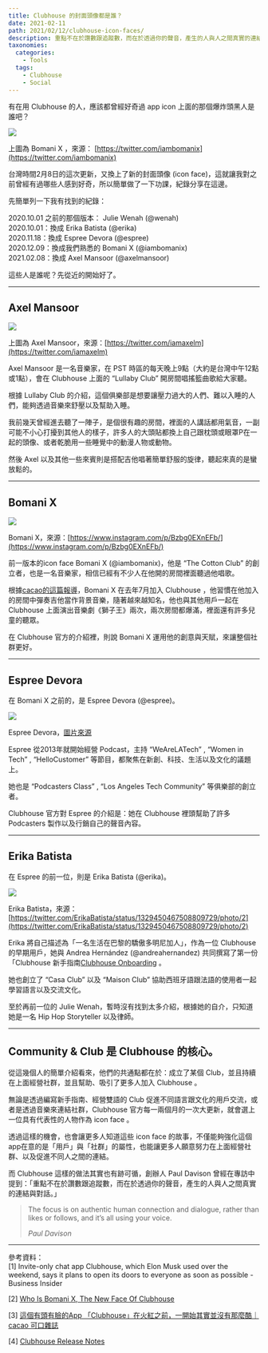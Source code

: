 ```yaml
---
title: Clubhouse 的封面頭像都是誰？
date: 2021-02-11
path: 2021/02/12/clubhouse-icon-faces/
description: 重點不在於讚數跟追蹤數，而在於透過你的聲音，產生的人與人之間真實的連結與對話。
taxonomies:
  categories: 
    - Tools
  tags: 
    - Clubhouse
    - Social
---
```


有在用 Clubhouse 的人，應該都曾經好奇過 app icon 上面的那個爆炸頭黑人是誰吧？

![](https://pinchlime-screenshots.s3.ap-northeast-1.amazonaws.com/bomani-x_9cSUFd.webp)

上圖為 Bomani X ，來源： [https://twitter.com/iambomanix](https://twitter.com/iambomanix)

台灣時間2月8日的這次更新，又換上了新的封面頭像 (icon face)，這就讓我對之前曾經有過哪些人感到好奇，所以簡單做了一下功課，紀錄分享在這邊。

<!-- more -->

先簡單列一下我有找到的紀錄：

2020.10.01 之前的那個版本： Julie Wenah (@wenah)  
2020.10.01：換成 Erika Batista (@erika)  
2020.11.18：換成 Espree Devora (@espree)  
2020.12.09：換成我們熟悉的 Bomani X (@iambomanix)  
2021.02.08：換成 Axel Mansoor (@axelmansoor)

這些人是誰呢？先從近的開始好了。

---

## Axel Mansoor

![](https://pinchlime-screenshots.s3.ap-northeast-1.amazonaws.com/axel-mansoor_KaVEZc.webp)

上圖為 Axel Mansoor，來源：[https://twitter.com/iamaxelm](https://twitter.com/iamaxelm)

Axel Mansoor 是一名音樂家，在 PST 時區的每天晚上9點（大約是台灣中午12點或1點），會在 Clubhouse 上面的 “Lullaby Club” 開房間唱搖籃曲歌給大家聽。

根據 Lullaby Club 的介紹，這個俱樂部是想要讓壓力過大的人們、難以入睡的人們，能夠透過音樂來舒壓以及幫助入睡。

我前幾天曾經進去聽了一陣子，是個很有趣的房間，裡面的人講話都用氣音，一副可能不小心打擾到其他人的樣子，許多人的大頭貼都換上自己跟枕頭或眼罩P在一起的頭像、或者乾脆用一些睡覺中的動漫人物或動物。

然後 Axel 以及其他一些來賓則是搭配吉他唱著簡單舒服的旋律，聽起來真的是蠻放鬆的。

---

## Bomani X

![](https://pinchlime-screenshots.s3.ap-northeast-1.amazonaws.com/bomani-x-2_TSvl6A.webp)

Bomani X，來源：[https://www.instagram.com/p/Bzbg0EXnEFb/](https://www.instagram.com/p/Bzbg0EXnEFb/)

前一版本的icon face Bomani X (@iambomanix)，他是 “The Cotton Club” 的創立者，也是一名音樂家，相信已經有不少人在他開的房間裡面聽過他唱歌。

根據[cacao的這篇報導](https://cacaomag.co/clubhouse/)，Bomani X 在去年7月加入 Clubhouse ，他習慣在他加入的房間中彈奏吉他當作背景音樂，隨著越來越知名，他也與其他用戶一起在 Clubhouse 上面演出音樂劇《獅子王》兩次，兩次房間都爆滿，裡面還有許多兒童的聽眾。

在 Clubhouse 官方的介紹裡，則說 Bomani X 運用他的創意與天賦，來讓整個社群更好。

---

## Espree Devora

在 Bomani X 之前的，是 Espree Devora (@espree)。

![](https://pinchlime-screenshots.s3.ap-northeast-1.amazonaws.com/espree-devora_Yf8Ksd.webp)

Espree Devora，[圖片來源](https://www.prnewswire.com/news-releases/trailblazing-podcast-host-and-women-in-tech-superconnector-espree-devora-becomes-the-face-of-the-clubhouse-app-301186814.html)

Espree 從2013年就開始經營 Podcast，主持 “WeAreLATech” , “Women in Tech” , “HelloCustomer” 等節目，都聚焦在新創、科技、生活以及文化的議題上。

她也是 “Podcasters Class” , “Los Angeles Tech Community” 等俱樂部的創立者。

Clubhouse 官方對 Espree 的介紹是：她在 Clubhouse 裡頭幫助了許多 Podcasters 製作以及行銷自己的聲音內容。

---

## Erika Batista

在 Espree 的前一位，則是 Erika Batista (@erika)。

![](https://pinchlime-screenshots.s3.ap-northeast-1.amazonaws.com/erika-batista_8QKyWX.webp)

Erika Batista，來源： [https://twitter.com/ErikaBatista/status/1329450467508809729/photo/2](https://twitter.com/ErikaBatista/status/1329450467508809729/photo/2)

Erika 將自己描述為「一名生活在巴黎的驕傲多明尼加人」，作為一位 Clubhouse 的早期用戶，她與 Andrea Hernández (@andreahernandez) 共同撰寫了第一份「Clubhouse 新手指南[Clubhouse Onboarding](https://www.notion.so/Clubhouse-Onboarding-440f6f464abf4aa988680bb52b75bff7) 。

她也創立了 “Casa Club” 以及 “Maison Club” 協助西班牙語跟法語的使用者一起學習語言以及交流文化。

至於再前一位的 Julie Wenah，暫時沒有找到太多介紹，根據她的自介，只知道她是一名 Hip Hop Storyteller 以及律師。

---

## Community & Club 是 Clubhouse 的核心。

從這幾個人的簡單介紹看來，他們的共通點都在於：成立了某個 Club，並且持續在上面經營社群，並且幫助、吸引了更多人加入 Clubhouse 。

無論是透過編寫新手指南、經營雙語的 Club 促進不同語言跟文化的用戶交流，或者是透過音樂來連結社群，Clubhouse 官方每一兩個月的一次大更新，就會選上一位具有代表性的人物作為 icon face 。

透過這樣的機會，也會讓更多人知道這些 icon face 的故事，不僅能夠強化這個app在意的是「用戶」與「社群」的屬性，也能讓更多人願意努力在上面經營社群、以及促進不同人之間的連結。

而 Clubhouse 這樣的做法其實也有跡可循，創辦人 Paul Davison 曾經在專訪中提到：「重點不在於讚數跟追蹤數，而在於透過你的聲音，產生的人與人之間真實的連結與對話。」

> The focus is on authentic human connection and dialogue, rather than likes or follows, and it’s all using your voice.
> 
> _Paul Davison_

---

參考資料：  
[1] Invite-only chat app Clubhouse, which Elon Musk used over the weekend, says it plans to open its doors to everyone as soon as possible - Business Insider

[2] [Who Is Bomani X, The New Face Of Clubhouse](https://bosslocks.org/articles/Who-is-Bomani-x-clubhouse-app)

[3] [這個有頭有臉的App 「Clubhouse」在火紅之前，一開始其實並沒有那麼酷｜cacao 可口雜誌](https://cacaomag.co/clubhouse/)

[4] [Clubhouse Release Notes](https://www.notion.so/Release-Notes-acfb2f5d56cf4718b6486f5f670db6ad)
